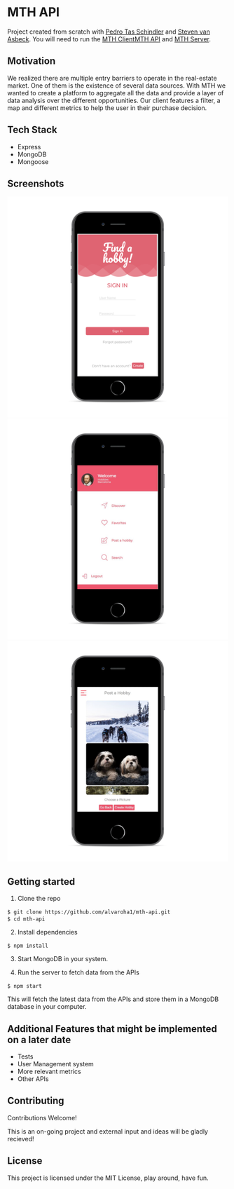 # MTH API
Project created from scratch with [Pedro Tas Schindler]( https://github.com/ps3611) and [Steven van Asbeck]( https://github.com/stevenspyramid).
You will need to run the [MTH Client]( https://github.com/alvaroha1/mth-client)[MTH API]( https://github.com/alvaroha1/mth-api) and [MTH Server]( https://github.com/alvaroha1/mth-server).

## Motivation
We realized there are multiple entry barriers to operate in the real-estate market. One of them is the existence of several data sources.
With MTH we wanted to create a platform to aggregate all the data and provide a layer of data analysis over the different opportunities.
Our client features a filter, a map and different metrics to help the user in their purchase decision.

## Tech Stack
* Express
* MongoDB
* Mongoose

## Screenshots
![login](https://github.com/alvaroha1/find-a-hobby-client/blob/master/assets/sc0.png)
![dashboard](https://github.com/alvaroha1/find-a-hobby-client/blob/master/assets/sc1.png)
![select a picture](https://github.com/alvaroha1/find-a-hobby-client/blob/master/assets/sc2.png)

## Getting started

1. Clone the repo

```
$ git clone https://github.com/alvaroha1/mth-api.git
$ cd mth-api
```

2. Install dependencies
```
$ npm install
```
3. Start MongoDB in your system.

4. Run the server to fetch data from the APIs
```
$ npm start
```

This will fetch the latest data from the APIs and store them in a MongoDB database in your computer.

## Additional Features that might be implemented on a later date
* Tests
* User Management system
* More relevant metrics
* Other APIs

## Contributing
Contributions Welcome!

This is an on-going project and external input and ideas will be gladly recieved!

## License
This project is licensed under the MIT License, play around, have fun.
